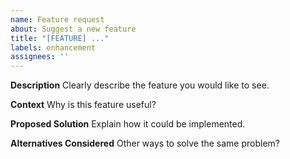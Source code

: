```yaml
---
name: Feature request
about: Suggest a new feature
title: "[FEATURE] ..."
labels: enhancement
assignees: ''
---
```


**Description**
Clearly describe the feature you would like to see.

**Context**
Why is this feature useful?

**Proposed Solution**
Explain how it could be implemented.

**Alternatives Considered**
Other ways to solve the same problem?
